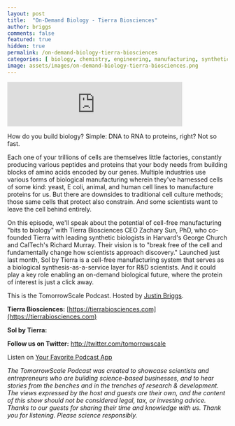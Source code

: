```yaml
---
layout: post
title:  "On-Demand Biology - Tierra Biosciences"
author: briggs
comments: false
featured: true
hidden: true
permalink: /on-demand-biology-tierra-biosciences
categories: [ biology, chemistry, engineering, manufacturing, synthetic biology, genetics, startup ]
image: assets/images/on-demand-biology-tierra-biosciences.png
---
```


<iframe src="https://anchor.fm/tomorrowscale/embed/episodes/On-Demand-Biology---Tierra-Biosciences-efv774" height="102px" width="400px" frameborder="0" scrolling="no"></iframe>

How do you build biology? Simple: DNA to RNA to proteins, right? Not so fast. 

Each one of your trillions of cells are themselves little factories, constantly producing various peptides and proteins that your body needs from building blocks of amino acids encoded by our genes. Multiple industries use various forms of biological manufacturing wherein they've harnessed cells of some kind: yeast, E coli, animal, and human cell lines to manufacture proteins for us. But there are downsides to traditional cell culture methods; those same cells that protect also constrain. And some scientists want to leave the cell behind entirely.

On this episode, we'll speak about the potential of cell-free manufacturing "bits to biology" with Tierra Biosciences CEO Zachary Sun, PhD, who co-founded Tierra with leading synthetic biologists in Harvard's George Church and CalTech's Richard Murray. Their vision is to "break free of the cell and fundamentally change how scientists approach discovery." Launched just last month, Sol by Tierra is a cell-free manufacturing system that serves as a biological synthesis-as-a-service layer for R&D scientists. And it could play a key role enabling an on-demand biological future, where the protein of interest is just a click away.

This is the TomorrowScale Podcast. Hosted by [Justin Briggs](https://www.linkedin.com/in/briggsly).

**Tierra Biosciences:** [https://tierrabiosciences.com](https://tierrabiosciences.com)

**Sol by Tierra:** 

**Follow us on Twitter:** <a href="http://twitter.com/tomorrowscale" target="_blank" rel="noopener ugc noreferrer">http://twitter.com/tomorrowscale</a>

Listen on [Your Favorite Podcast App](https://anchor.fm/tomorrowscale/)

*The TomorrowScale Podcast was created to showcase scientists and entrepreneurs who are building science-based businesses, and to hear stories from the benches and in the trenches of research & development. The views expressed by the host and guests are their own, and the content of this show should not be considered legal, tax, or investing advice. Thanks to our guests for sharing their time and knowledge with us. Thank you for listening. Please science responsibly.*